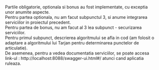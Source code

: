 Partile obligatorie, optionala si bonus au fost implementate, cu exceptia unor anumite aspecte.<br>
Pentru partea optionala, nu am facut subpunctul 3, si anume integrarea serviciilor in proiectul precedent.<br>
Pentru partea de bonus, nu am facut al 3 lea subpunct - securizarea serviciilor.<br>
Pentru primul subpunct, descrierea algoritmului se afla in cod (am folosit o adaptare a algoritmului lui Tarjan pentru determinarea punctelor de articulatie).<br>
De asemenea, pentru a vedea documentatia serviciilor, se poate accesa link-ul : http://localhost:8088/swagger-ui.html#/ atunci cand aplicatia ruleaza.
